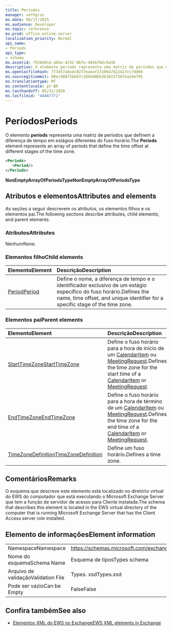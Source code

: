 ```yaml
---
title: Períodos
manager: sethgros
ms.date: 09/17/2015
ms.audience: Developer
ms.topic: reference
ms.prod: office-online-server
localization_priority: Normal
api_name:
- Periods
api_type:
- schema
ms.assetid: 7920d81d-abba-4232-8bfe-49267b6c9a36
description: O elemento periods representa uma matriz de períodos que definem a diferença de tempo em estágios diferentes do fuso horário.
ms.openlocfilehash: 773457a6e4c0237eaeaf23109a7022427cc7dd0d
ms.sourcegitcommit: 88ec988f2bb67c1866d06b361615f3674a24e795
ms.translationtype: MT
ms.contentlocale: pt-BR
ms.lasthandoff: 05/31/2020
ms.locfileid: "44467771"
---
```

# <a name="periods"></a><span data-ttu-id="af8f2-103">Períodos</span><span class="sxs-lookup"><span data-stu-id="af8f2-103">Periods</span></span>

<span data-ttu-id="af8f2-104">O elemento **periods** representa uma matriz de períodos que definem a diferença de tempo em estágios diferentes do fuso horário.</span><span class="sxs-lookup"><span data-stu-id="af8f2-104">The **Periods** element represents an array of periods that define the time offset at different stages of the time zone.</span></span> 
  
```xml
<Periods>
   <Period/>
</Periods>
```

 <span data-ttu-id="af8f2-105">**NonEmptyArrayOfPeriodsType**</span><span class="sxs-lookup"><span data-stu-id="af8f2-105">**NonEmptyArrayOfPeriodsType**</span></span>
## <a name="attributes-and-elements"></a><span data-ttu-id="af8f2-106">Atributos e elementos</span><span class="sxs-lookup"><span data-stu-id="af8f2-106">Attributes and elements</span></span>

<span data-ttu-id="af8f2-107">As seções a seguir descrevem os atributos, os elementos filhos e os elementos pai.</span><span class="sxs-lookup"><span data-stu-id="af8f2-107">The following sections describe attributes, child elements, and parent elements.</span></span>
  
### <a name="attributes"></a><span data-ttu-id="af8f2-108">Atributos</span><span class="sxs-lookup"><span data-stu-id="af8f2-108">Attributes</span></span>

<span data-ttu-id="af8f2-109">Nenhum</span><span class="sxs-lookup"><span data-stu-id="af8f2-109">None.</span></span>
  
### <a name="child-elements"></a><span data-ttu-id="af8f2-110">Elementos filho</span><span class="sxs-lookup"><span data-stu-id="af8f2-110">Child elements</span></span>

|<span data-ttu-id="af8f2-111">**Elemento**</span><span class="sxs-lookup"><span data-stu-id="af8f2-111">**Element**</span></span>|<span data-ttu-id="af8f2-112">**Descrição**</span><span class="sxs-lookup"><span data-stu-id="af8f2-112">**Description**</span></span>|
|:-----|:-----|
|[<span data-ttu-id="af8f2-113">Period</span><span class="sxs-lookup"><span data-stu-id="af8f2-113">Period</span></span>](period.md) <br/> |<span data-ttu-id="af8f2-114">Define o nome, a diferença de tempo e o identificador exclusivo de um estágio específico do fuso horário.</span><span class="sxs-lookup"><span data-stu-id="af8f2-114">Defines the name, time offset, and unique identifier for a specific stage of the time zone.</span></span>  <br/> |
   
### <a name="parent-elements"></a><span data-ttu-id="af8f2-115">Elementos pai</span><span class="sxs-lookup"><span data-stu-id="af8f2-115">Parent elements</span></span>

|<span data-ttu-id="af8f2-116">**Elemento**</span><span class="sxs-lookup"><span data-stu-id="af8f2-116">**Element**</span></span>|<span data-ttu-id="af8f2-117">**Descrição**</span><span class="sxs-lookup"><span data-stu-id="af8f2-117">**Description**</span></span>|
|:-----|:-----|
|[<span data-ttu-id="af8f2-118">StartTimeZone</span><span class="sxs-lookup"><span data-stu-id="af8f2-118">StartTimeZone</span></span>](starttimezone.md) <br/> |<span data-ttu-id="af8f2-119">Define o fuso horário para a hora de início de um [CalendarItem](calendaritem.md) ou [MeetingRequest](meetingrequest.md).</span><span class="sxs-lookup"><span data-stu-id="af8f2-119">Defines the time zone for the start time of a [CalendarItem](calendaritem.md) or [MeetingRequest](meetingrequest.md).</span></span>  <br/> |
|[<span data-ttu-id="af8f2-120">EndTimeZone</span><span class="sxs-lookup"><span data-stu-id="af8f2-120">EndTimeZone</span></span>](endtimezone.md) <br/> |<span data-ttu-id="af8f2-121">Define o fuso horário para a hora de término de um [CalendarItem](calendaritem.md) ou [MeetingRequest](meetingrequest.md).</span><span class="sxs-lookup"><span data-stu-id="af8f2-121">Defines the time zone for the end time of a [CalendarItem](calendaritem.md) or [MeetingRequest](meetingrequest.md).</span></span>  <br/> |
|[<span data-ttu-id="af8f2-122">TimeZoneDefinition</span><span class="sxs-lookup"><span data-stu-id="af8f2-122">TimeZoneDefinition</span></span>](timezonedefinition.md) <br/> |<span data-ttu-id="af8f2-123">Define um fuso horário.</span><span class="sxs-lookup"><span data-stu-id="af8f2-123">Defines a time zone.</span></span>  <br/> |
   
## <a name="remarks"></a><span data-ttu-id="af8f2-124">Comentários</span><span class="sxs-lookup"><span data-stu-id="af8f2-124">Remarks</span></span>

<span data-ttu-id="af8f2-125">O esquema que descreve este elemento está localizado no diretório virtual do EWS do computador que está executando o Microsoft Exchange Server que tem a função de servidor de acesso para Cliente instalada.</span><span class="sxs-lookup"><span data-stu-id="af8f2-125">The schema that describes this element is located in the EWS virtual directory of the computer that is running Microsoft Exchange Server that has the Client Access server role installed.</span></span>
  
## <a name="element-information"></a><span data-ttu-id="af8f2-126">Elemento de informações</span><span class="sxs-lookup"><span data-stu-id="af8f2-126">Element information</span></span>

|||
|:-----|:-----|
|<span data-ttu-id="af8f2-127">Namespace</span><span class="sxs-lookup"><span data-stu-id="af8f2-127">Namespace</span></span>  <br/> |https://schemas.microsoft.com/exchange/services/2006/types  <br/> |
|<span data-ttu-id="af8f2-128">Nome do esquema</span><span class="sxs-lookup"><span data-stu-id="af8f2-128">Schema Name</span></span>  <br/> |<span data-ttu-id="af8f2-129">Esquema de tipos</span><span class="sxs-lookup"><span data-stu-id="af8f2-129">Types schema</span></span>  <br/> |
|<span data-ttu-id="af8f2-130">Arquivo de validação</span><span class="sxs-lookup"><span data-stu-id="af8f2-130">Validation File</span></span>  <br/> |<span data-ttu-id="af8f2-131">Types. xsd</span><span class="sxs-lookup"><span data-stu-id="af8f2-131">Types.xsd</span></span>  <br/> |
|<span data-ttu-id="af8f2-132">Pode ser vazio</span><span class="sxs-lookup"><span data-stu-id="af8f2-132">Can be Empty</span></span>  <br/> |<span data-ttu-id="af8f2-133">False</span><span class="sxs-lookup"><span data-stu-id="af8f2-133">False</span></span>  <br/> |
   
## <a name="see-also"></a><span data-ttu-id="af8f2-134">Confira também</span><span class="sxs-lookup"><span data-stu-id="af8f2-134">See also</span></span>



- [<span data-ttu-id="af8f2-135">Elementos XML do EWS no Exchange</span><span class="sxs-lookup"><span data-stu-id="af8f2-135">EWS XML elements in Exchange</span></span>](ews-xml-elements-in-exchange.md)

